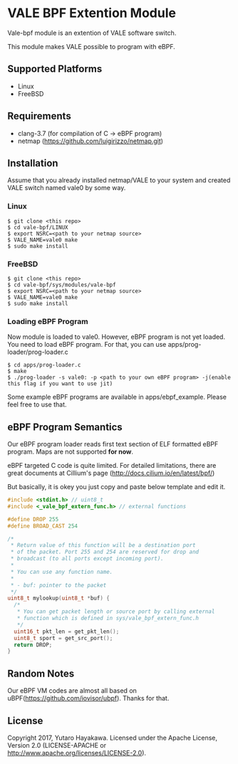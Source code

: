 # VALE BPF Extention Module
Vale-bpf module is an extention of VALE software switch.

This module makes VALE possible to program with eBPF.

## Supported Platforms
- Linux
- FreeBSD

## Requirements
- clang-3.7 (for compilation of C -> eBPF program)
- netmap (https://github.com/luigirizzo/netmap.git)

## Installation
Assume that you already installed netmap/VALE to your system
and created VALE switch named vale0 by some way.

### Linux
```
$ git clone <this repo>
$ cd vale-bpf/LINUX
$ export NSRC=<path to your netmap source>
$ VALE_NAME=vale0 make
$ sudo make install
```

### FreeBSD
```
$ git clone <this repo>
$ cd vale-bpf/sys/modules/vale-bpf
$ export NSRC=<path to your netmap source>
$ VALE_NAME=vale0 make
$ sudo make install
```

### Loading eBPF Program
Now module is loaded to vale0. However, eBPF program is not yet loaded.
You need to load eBPF program. For that, you can use apps/prog-loader/prog-loader.c

```
$ cd apps/prog-loader.c
$ make
$ ./prog-loader -s vale0: -p <path to your own eBPF program> -j(enable this flag if you want to use jit)
```

Some example eBPF programs are available in apps/ebpf\_example. Please feel free to
use that.

## eBPF Program Semantics
Our eBPF program loader reads first text section of ELF formatted eBPF program.
Maps are not supported **for now**.

eBPF targeted C code is quite limited. For detailed limitations, there are great documents
at Cillium's page (http://docs.cilium.io/en/latest/bpf/)

But basically, it is okey you just copy and paste below template and edit it.

```C
#include <stdint.h> // uint8_t
#include <_vale_bpf_extern_func.h> // external functions

#define DROP 255
#define BROAD_CAST 254

/*
 * Return value of this function will be a destination port
 * of the packet. Port 255 and 254 are reserved for drop and
 * broadcast (to all ports except incoming port).
 *
 * You can use any function name.
 *
 * - buf: pointer to the packet
 */
uint8_t mylookup(uint8_t *buf) {
  /*
   * You can get packet length or source port by calling external
   * function which is defined in sys/vale_bpf_extern_func.h
   */
  uint16_t pkt_len = get_pkt_len();
  uint8_t sport = get_src_port();
  return DROP;
}
```

## Random Notes
Our eBPF VM codes are almost all based on uBPF(https://github.com/iovisor/ubpf).
Thanks for that.

## License
Copyright 2017, Yutaro Hayakawa. Licensed under the Apache License,
Version 2.0 (LICENSE-APACHE or http://www.apache.org/licenses/LICENSE-2.0).
